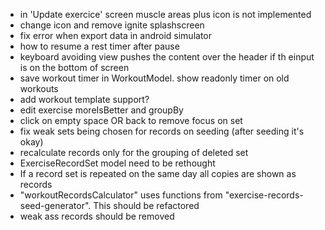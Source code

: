 - in 'Update exercice' screen muscle areas plus icon is not implemented
- change icon and remove ignite splashscreen
- fix error when export data in android simulator
- how to resume a rest timer after pause
- keyboard avoiding view pushes the content over the header if th einput is on the bottom of screen
- save workout timer in WorkoutModel. show readonly timer on old workouts
- add workout template support?
- edit exercise moreIsBetter and groupBy
- click on empty space OR back to remove focus on set
- fix weak sets being chosen for records on seeding (after seeding it's okay)
- recalculate records only for the grouping of deleted set
- ExerciseRecordSet model need to be rethought
- If a record set is repeated on the same day all copies are shown as records
- "workoutRecordsCalculator" uses functions from "exercise-records-seed-generator". This should be refactored
- weak ass records should be removed